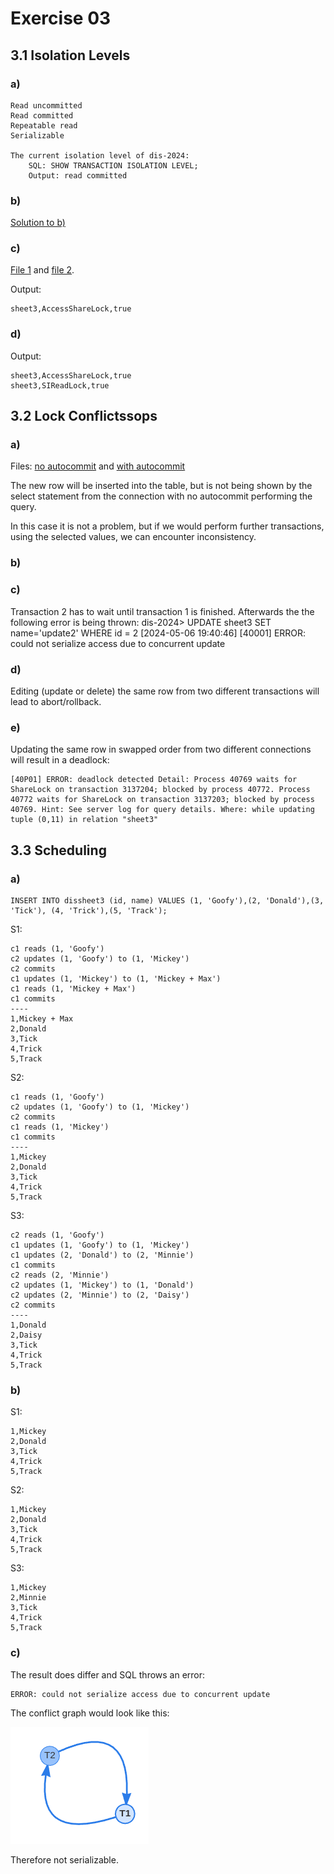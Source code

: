 # Exercise 03

## 3.1 Isolation Levels

### a)

    Read uncommitted
    Read committed
    Repeatable read
    Serializable

    The current isolation level of dis-2024:
        SQL: SHOW TRANSACTION ISOLATION LEVEL;
        Output: read committed

### b)

[Solution to b)](3_1/b.sql)

### c)

[File 1](3_1/c_1.sql) and [file 2](3_1/c_2.sql).

Output:

    sheet3,AccessShareLock,true

### d)

Output:

    sheet3,AccessShareLock,true
    sheet3,SIReadLock,true

## 3.2 Lock Conflictssops

### a) 

Files: [no autocommit](3_2/a_n_autocommit.sql) and [with autocommit](3_2/a_w_autocommit.sql)

The new row will be inserted into the table, but is not being shown by the select statement from the connection with no autocommit performing the query.

In this case it is not a problem, but if we would perform further transactions, using the selected values, we can encounter inconsistency.

### b)

### c)

Transaction 2 has to wait until transaction 1 is finished. Afterwards the the following error is being thrown:
    dis-2024> UPDATE sheet3 SET name='update2' WHERE id = 2
    [2024-05-06 19:40:46] [40001] ERROR: could not serialize access due to concurrent update

### d)

Editing (update or delete) the same row from two different transactions will lead to abort/rollback.

### e)

Updating the same row in swapped order from two different connections will result in a deadlock:

    [40P01] ERROR: deadlock detected Detail: Process 40769 waits for ShareLock on transaction 3137204; blocked by process 40772. Process 40772 waits for ShareLock on transaction 3137203; blocked by process 40769. Hint: See server log for query details. Where: while updating tuple (0,11) in relation "sheet3"

## 3.3 Scheduling

### a)

    INSERT INTO dissheet3 (id, name) VALUES (1, 'Goofy'),(2, 'Donald'),(3, 'Tick'), (4, 'Trick'),(5, 'Track');

S1:

    c1 reads (1, 'Goofy')
    c2 updates (1, 'Goofy') to (1, 'Mickey')
    c2 commits 
    c1 updates (1, 'Mickey') to (1, 'Mickey + Max')
    c1 reads (1, 'Mickey + Max')
    c1 commits
    ----
    1,Mickey + Max
    2,Donald
    3,Tick
    4,Trick
    5,Track

S2:

    c1 reads (1, 'Goofy')
    c2 updates (1, 'Goofy') to (1, 'Mickey')
    c2 commits
    c1 reads (1, 'Mickey')
    c1 commits
    ----
    1,Mickey
    2,Donald
    3,Tick
    4,Trick
    5,Track

S3:

    c2 reads (1, 'Goofy')
    c1 updates (1, 'Goofy') to (1, 'Mickey')
    c1 updates (2, 'Donald') to (2, 'Minnie')
    c1 commits
    c2 reads (2, 'Minnie')
    c2 updates (1, 'Mickey') to (1, 'Donald')
    c2 updates (2, 'Minnie') to (2, 'Daisy')
    c2 commits
    ----
    1,Donald
    2,Daisy
    3,Tick
    4,Trick
    5,Track

### b)

S1:

    1,Mickey
    2,Donald
    3,Tick
    4,Trick
    5,Track

S2:

    1,Mickey
    2,Donald
    3,Tick
    4,Trick
    5,Track

S3:

    1,Mickey
    2,Minnie
    3,Tick
    4,Trick
    5,Track

### c)

The result does differ and SQL throws an error:

    ERROR: could not serialize access due to concurrent update

The conflict graph would look like this:

![Conflict Graph](conflict_graph.png)

Therefore not serializable.